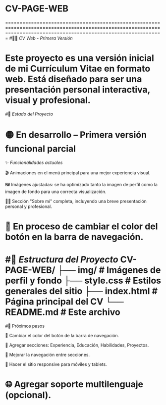 # CV-PAGE-WEB

===================================================================================================================================================================
#🧑‍💻 *CV Web - Primera Versión*

Este proyecto es una versión inicial de mi Currículum Vitae en formato web. Está diseñado para ser una presentación personal interactiva, visual y profesional.
===================================================================================================================================================================
#🚧 *Estado del Proyecto*

🟡 En desarrollo – Primera versión funcional parcial
===================================================================================================================================================================
✨ *Funcionalidades actuales*

🎬 Animaciones en el menú principal para una mejor experiencia visual.

🖼️ Imágenes ajustadas: se ha optimizado tanto la imagen de perfil como la imagen de fondo para una correcta visualización.

🧍‍♂️ Sección "Sobre mí" completa, incluyendo una breve presentación personal y profesional.

🎨 En proceso de cambiar el color del botón en la barra de navegación.
===================================================================================================================================================================
#📁 *Estructura del Proyecto*
CV-PAGE-WEB/
├── img/             # Imágenes de perfil y fondo
├── style.css        # Estilos generales del sitio
├── index.html       # Página principal del CV
└── README.md        # Este archivo
===================================================================================================================================================================
#📌 Próximos pasos

🔘 Cambiar el color del botón de la barra de navegación.

📄 Agregar secciones: Experiencia, Educación, Habilidades, Proyectos.

🧭 Mejorar la navegación entre secciones.

📱 Hacer el sitio responsive para móviles y tablets.

🌐 Agregar soporte multilenguaje (opcional).
===================================================================================================================================================================
